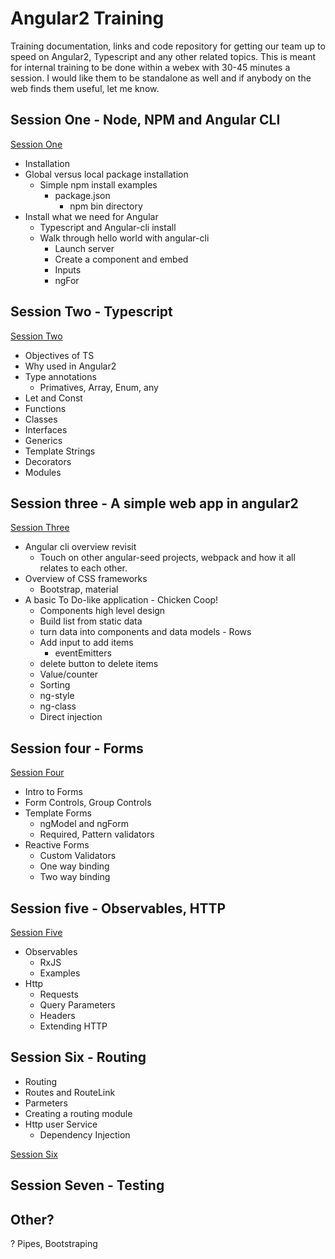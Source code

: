 # Angular2 Training

Training documentation, links and code repository for getting our team up to speed on Angular2, Typescript and any other related topics.
This is meant for internal training to be done within a webex with 30-45 minutes a session.  I would like them to be standalone as well
and if anybody on the web finds them useful, let me know. 

## Session One - Node, NPM and Angular CLI

[Session One](session-one/readme.md)

+ Installation
+ Global versus local package installation
  + Simple npm install examples
    + package.json
	  + npm bin directory
+ Install what we need for Angular
  + Typescript and Angular-cli install
  + Walk through hello world with angular-cli
	+ Launch server
	+ Create a component and embed
	+ Inputs
	+ ngFor

## Session Two - Typescript

[Session Two](session-two/readme.md)

+ Objectives of TS
+ Why used in Angular2
+ Type annotations
  * Primatives, Array, Enum, any
+ Let and Const
+ Functions
+ Classes
+ Interfaces
+ Generics
+ Template Strings
+ Decorators
+ Modules 


## Session three - A simple web app in angular2

[Session Three](session-three/readme.md)

+ Angular cli overview revisit
  + Touch on other angular-seed projects, webpack and how it all relates to each other.
+ Overview of CSS frameworks
  + Bootstrap, material
+ A basic To Do-like application - Chicken Coop!
  + Components high level design
  + Build list from static data
  + turn data into components and data models - Rows
  + Add input to add items
    + eventEmitters
  + delete button to delete items
  + Value/counter
  + Sorting
  + ng-style
  + ng-class
  + Direct injection 
  
## Session four - Forms

[Session Four](session-four/readme.md)

+ Intro to Forms
+ Form Controls, Group Controls
+ Template Forms
  + ngModel and ngForm
  + Required, Pattern validators
+ Reactive Forms
  + Custom Validators
  + One way binding
  + Two way binding

## Session five - Observables, HTTP

[Session Five](session-five/readme.md)

+ Observables
   + RxJS
   + Examples
+ Http
  + Requests
  + Query Parameters
  + Headers
  + Extending HTTP


## Session Six - Routing

 + Routing
  + Routes and RouteLink
+ Parmeters
+ Creating a routing module
+ Http user Service
  + Dependency Injection

[Session Six](session-six/readme.md)




## Session Seven - Testing
 


## Other?

? Pipes, Bootstraping